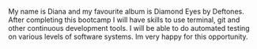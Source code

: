 My name is Diana and my favourite album is Diamond Eyes by Deftones.
After completing this bootcamp I will have skills to use terminal, git and other continuous development tools. I will be able to do automated testing on various levels of software systems. 
Im very happy for this opportunity.
